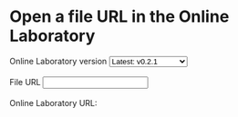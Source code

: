 # Open a file URL in the Online Laboratory

<div class="nice-form-group">
    <label>Online Laboratory version</label>
    <select id="lab-version" required>
        <option value="latest">Latest: v0.2.1</option>
        <optgroup label="v0.2">
            <option value="v0.2">v0.2: v0.2.1</option>
            <option value="v0.2.1">v0.2.1</option>
            <option value="v0.2.1">v0.2.0</option>
        </optgroup>
        <optgroup label="v0.1">
            <option value="v0.1">v0.1: v0.1.0</option>
            <option value="v0.1.0">v0.1.0</option>
        </optgroup>
        <option value="main">Development: main</option>
    </select>
    <br/><br/>
    <label>File URL</label>
    <input id="https-file" type="url" required />
    <br/><br/>
    <label>Online Laboratory URL: <a id="https-url" target="_blank"></a></label>
</div>

<script>
  const lab_version = document.getElementById("lab-version");
  const https_file = document.getElementById("https-file");
  const https_url = document.getElementById("https-url");

  const searchParams = new URLSearchParams(window.location.search);
  https_file.value = searchParams.get("file");

  function updateHttpsUrl() {
    let https_file_url;
    try {
      https_file_url = new URL(https_file.value);
    } catch {}
    
    if (https_file_url) {
      https_url.href = `https://lab.climet.eu/${lab_version.value}/raw/https/${https_file.value.substring(https_file_url.protocol.length + 2)}`;
      https_url.style = "";
    } else {
      https_url.style = "color: grey;";
    }

    https_url.innerText = `https://lab.climet.eu/${lab_version.value}/raw/https/${https_file_url ? (https_file.value.substring(https_file_url.protocol.length + 2)) : "*<url>"}`;
  }
  updateHttpsUrl();

  lab_version.onchange = updateHttpsUrl;
  https_file.oninput = updateHttpsUrl;
  https_file.onchange = updateHttpsUrl;
</script>
